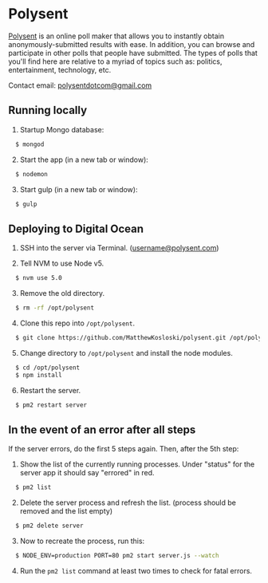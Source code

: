 # Polysent

[Polysent](http://polysent.com/) is an online poll maker that allows you to instantly obtain anonymously-submitted results with ease. In addition, you can browse and participate in other polls that people have submitted. The types of polls that you'll find here are relative to a myriad of topics such as: politics, entertainment, technology, etc.

Contact email: polysentdotcom@gmail.com

## Running locally

1. Startup Mongo database:

```sh
  $ mongod
```

2. Start the app (in a new tab or window):

```sh
  $ nodemon
```

3. Start gulp (in a new tab or window):

```sh
  $ gulp
```

## Deploying to Digital Ocean

1. SSH into the server via Terminal. (username@polysent.com)

2. Tell NVM to use Node v5.

```sh
  $ nvm use 5.0
```

3. Remove the old directory.

```sh
  $ rm -rf /opt/polysent
```

4. Clone this repo into `/opt/polysent`.

```sh
  $ git clone https://github.com/MatthewKosloski/polysent.git /opt/polysent
```

5. Change directory to `/opt/polysent` and install the node modules.

```sh
  $ cd /opt/polysent
  $ npm install
```

6. Restart the server.

```sh
  $ pm2 restart server
```

## In the event of an error after all steps

If the server errors, do the first 5 steps again. Then, after the 5th step:

1. Show the list of the currently running processes. Under "status" for the server app it should say "errored" in red.

```sh
  $ pm2 list
```

2. Delete the server process and refresh the list. (process should be removed and the list empty)

```sh
  $ pm2 delete server
```

3. Now to recreate the process, run this:

```sh
  $ NODE_ENV=production PORT=80 pm2 start server.js --watch
```

4. Run the `pm2 list` command at least two times to check for fatal errors.
